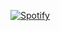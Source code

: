 [![Spotify](https://spotify-now-playing-jtlkwba7f.vercel.app/api/spotify)](https://open.spotify.com/user/zanovello2002?si=BSaHx-mmTMGAZ2bO4bxK8A)
